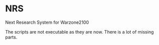 # NRS
Next Research System for Warzone2100

The scripts are not executable as they are now. There is a lot of missing parts.